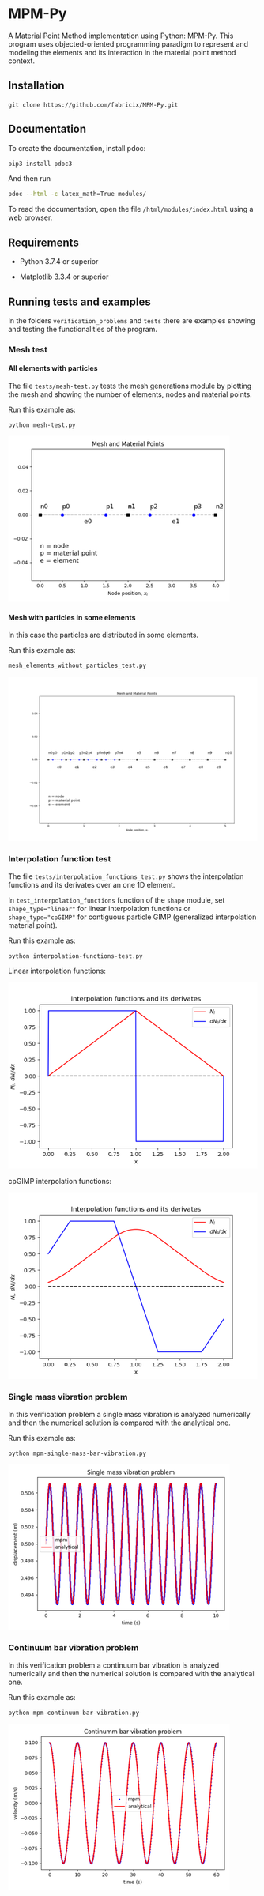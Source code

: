 # MPM-Py

A Material Point Method implementation using Python: MPM-Py. This program uses objected-oriented programming paradigm to represent and modeling the elements and its interaction in the material point method context.

## Installation

```git
git clone https://github.com/fabricix/MPM-Py.git
```

## Documentation

To create the documentation, install pdoc:

```bash
pip3 install pdoc3
```

And then run

```bash
pdoc --html -c latex_math=True modules/
```

To read the documentation, open the file `/html/modules/index.html` using a web browser.

## Requirements

* Python 3.7.4 or superior

* Matplotlib 3.3.4 or superior

## Running tests and examples

In the folders `verification_problems` and `tests` there are examples showing and testing the functionalities of the program.

### Mesh test

#### All elements with particles

The file `tests/mesh-test.py` tests the mesh generations module by plotting the mesh and showing the number of elements, nodes and material points. 

Run this example as:

```bash
python mesh-test.py
```
![Alt text](tests/mesh_test.png?raw=true "All elements with particles")

#### Mesh with particles in some elements
In this case the particles are distributed in some elements.

Run this example as:

```bash
mesh_elements_without_particles_test.py
```
![Alt text](tests/mesh_elements_without_particles_test.png?raw=true "Elements without particles")

### Interpolation function test

The file `tests/interpolation_functions_test.py` shows the interpolation functions and its derivates over an one 1D element.

In `test_interpolation_functions` function of the `shape` module, set `shape_type="linear"` for linear interpolation functions or `shape_type="cpGIMP"` for contiguous particle GIMP (generalized interpolation material point).

Run this example as:

```bash
python interpolation-functions-test.py
```
Linear interpolation functions:

![Alt text](tests/linear_interpolation_functions_test.png?raw=true "Linear interpolation functions")

cpGIMP interpolation functions:

![Alt text](tests/cpGIMP_interpolation_functions_test.png?raw=true "Linear interpolation functions")

### Single mass vibration problem

In this verification problem a single mass vibration is analyzed numerically and then the numerical solution is compared with the analytical one.

Run this example as:

```bash
python mpm-single-mass-bar-vibration.py
```
![Alt text](verification_problems/mpm_single_mass_vibration.png?raw=true "Single mass vibration problem")

### Continuum bar vibration problem

In this verification problem a continuum bar vibration is analyzed numerically and then the numerical solution is compared with the analytical one.

Run this example as:

```bash
python mpm-continuum-bar-vibration.py
```

![Alt text](verification_problems/mpm_continuum_bar_vibration.png?raw=true "Continuum bar vibration problem")